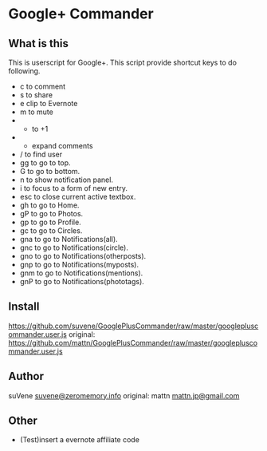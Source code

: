 Google+ Commander
=================

What is this
------------

This is userscript for Google+. This script provide shortcut keys to do following.

* c to comment
* s to share
* e clip to Evernote
* m to mute
* + to +1
* * expand comments
* / to find user
* gg to go to top.
* G to go to bottom.
* n to show notification panel.
* i to focus to a form of new entry.
* esc to close current active textbox.
* gh to go to Home.
* gP to go to Photos.
* gp to go to Profile.
* gc to go to Circles.
* gna to go to Notifications(all).
* gnc to go to Notifications(circle).
* gno to go to Notifications(otherposts).
* gnp to go to Notifications(myposts).
* gnm to go to Notifications(mentions).
* gnP to go to Notifications(phototags).

Install
-------

https://github.com/suvene/GooglePlusCommander/raw/master/googlepluscommander.user.js
original: https://github.com/mattn/GooglePlusCommander/raw/master/googlepluscommander.user.js

Author
------

suVene <suvene@zeromemory.info>
original: mattn <mattn.jp@gmail.com>

Other
-----

* (Test)insert a evernote affiliate code

